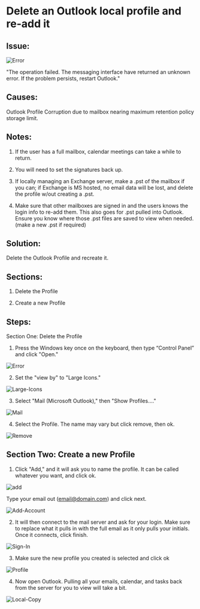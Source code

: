 
# Delete an Outlook local profile and re-add it

## Issue: 

![Error](https://github.com/XXLMandalorian013/Docs-Software-SAS-Public/blob/main/Outlook%20(Desktop)/Profiles/Delete-an-Outlook-Local-Profile-and-Re-add-it/images/error.png)

"The operation failed. The messaging interface have returned an unknown error. If the problem persists, restart Outlook."

## Causes: 

Outlook Profile Corruption due to mailbox nearing maximum retention policy storage limit.


## Notes:

1. If the user has a full mailbox, calendar meetings can take a while to return. 
	
2. You will need to set the signatures back up.

3. If locally managing an Exchange server, make a .pst of the mailbox if you can; if Exchange is MS hosted, no email data will be lost, and delete
the profile w/out creating a .pst.
	
4. Make sure that other mailboxes are signed in and the users knows the login info to re-add them. This also goes for .pst pulled into Outlook.
Ensure you know where those .pst files are saved to view when needed. (make a new .pst if required)
	

## Solution:

Delete the Outlook Profile and recreate it.

## Sections:

1. Delete the Profile

2. Create a new Profile

## Steps: 

Section One: Delete the Profile

1. Press the Windows key once on the keyboard, then type “Control Panel” and click "Open."

![Error](https://github.com/XXLMandalorian013/Docs-Software-SAS-Public/blob/main/Outlook%20(Desktop)/Profiles/Delete-an-Outlook-Local-Profile-and-Re-add-it/images/Start-Menu.png)

2. Set the "view by" to  "Large Icons."

![Large-Icons](https://github.com/XXLMandalorian013/Docs-Software-SAS-Public/blob/main/Outlook%20(Desktop)/Profiles/Delete-an-Outlook-Local-Profile-and-Re-add-it/images/Large-Icons.png)

3. Select "Mail (Microsoft Outlook)," then "Show Profiles…."

![Mail](https://github.com/XXLMandalorian013/Docs-Software-SAS-Public/blob/main/Outlook%20(Desktop)/Profiles/Delete-an-Outlook-Local-Profile-and-Re-add-it/images/Mail.png)

4. Select the Profile. The name may vary but click remove, then ok.

![Remove](https://github.com/XXLMandalorian013/Docs-Software-SAS-Public/blob/main/Outlook%20(Desktop)/Profiles/Delete-an-Outlook-Local-Profile-and-Re-add-it/images/Remove.png)

## Section Two: Create a new Profile


1. Click "Add," and it will ask you to name the profile. It can be called whatever you want, and click ok.

![add](https://github.com/XXLMandalorian013/Docs-Software-SAS-Public/blob/main/Outlook%20(Desktop)/Profiles/Delete-an-Outlook-Local-Profile-and-Re-add-it/images/add.png)

Type your email out (email@domain.com) and click next.

![Add-Account](https://github.com/XXLMandalorian013/Docs-Software-SAS-Public/blob/main/Outlook%20(Desktop)/Profiles/Delete-an-Outlook-Local-Profile-and-Re-add-it/images/Add-Account.png)

2. It will then connect to the mail server and ask for your login. Make sure to replace what it pulls in with the full email as it only pulls your initials. Once it connects, click finish.

![Sign-In](https://github.com/XXLMandalorian013/Docs-Software-SAS-Public/blob/main/Outlook%20(Desktop)/Profiles/Delete-an-Outlook-Local-Profile-and-Re-add-it/images/Sign-In.png)

3. Make sure the new profile you created is selected and click ok

![Profile](https://github.com/XXLMandalorian013/Docs-Software-SAS-Public/blob/main/Outlook%20(Desktop)/Profiles/Delete-an-Outlook-Local-Profile-and-Re-add-it/images/Profile.png)

4. Now open Outlook. Pulling all your emails, calendar, and tasks back from the server for you to view will take a bit. 

![Local-Copy](https://github.com/XXLMandalorian013/Docs-Software-SAS-Public/blob/main/Outlook%20(Desktop)/Profiles/Delete-an-Outlook-Local-Profile-and-Re-add-it/images/Local-Copy.png)


